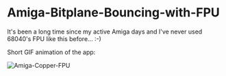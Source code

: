# Amiga-Bitplane-Bouncing-with-FPU

It's been a long time since my active Amiga days and I've never used 68040's FPU like this before... :-)

Short GIF animation of the app:

![Amiga-Copper-FPU](https://user-images.githubusercontent.com/61118857/117301906-c391e780-ae83-11eb-95eb-51c6384e9ec6.gif)
